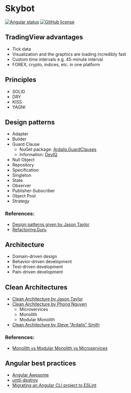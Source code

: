 # Skybot

[![Angular status](https://github.com/Hulkstance/skybot/actions/workflows/angular.yml/badge.svg)](https://github.com/Hulkstance/skybot/actions/)
[![GitHub license](https://img.shields.io/badge/license-GNU-blue.svg)](https://github.com/Hulkstance/skybot/blob/main/LICENSE)

## TradingView advantages

- Tick data
- Visualization and the graphics are loading incredibly fast
- Custom time intervals e.g. 45-minute interval
- FOREX, crypto, indices, etc. in one platform

## Principles

- SOLID
- DRY
- KISS
- YAGNI

## Design patterns

- Adapter
- Builder
- Guard Clause
  - NuGet package: [Ardalis.GuardClauses](https://github.com/ardalis/GuardClauses)
  - Information: [DevIQ](https://deviq.com/design-patterns/null-object-pattern)
- Null Object
- Repository
- Specification
- Singleton
- State
- Observer
- Publisher-Subscriber
- Object Pool
- Strategy

### References:
- [Design patterns given by Jason Taylor](https://deviq.com/design-patterns/repository-pattern)
- [Refactoring.Guru](https://refactoring.guru/design-patterns)

## Architecture
- Domain-driven design
- Behavior-driven development
- Test-driven development
- Pain-driven development

## Clean Architectures

- [Clean Architecture by Jason Taylor](https://github.com/jasontaylordev/CleanArchitecture/tree/d0f133ee026aec5cd5856c5592c307b5f20fa8e4)
- [Clean Architecture by Phong Nguyen](https://github.com/phongnguyend/Practical.CleanArchitecture/tree/66699d05e66b7f7e06704f528c7677bd5db1f5fa)
  - Microservices
  - Monolith
  - Modular Monolith
- [Clean Architecture by Steve "Ardalis" Smith](https://github.com/ardalis/CleanArchitecture)

### References:
- [Monolith vs Modular Monolith vs Microservices](https://www.jrebel.com/blog/what-is-a-modular-monolith)

## Angular best practices

- [Angular Awesome](https://github.com/akhilben/angular-awesome/tree/823bd76a66888b1e7e40f883f54a6a7302371202#-table-of-contents)
- [until-destroy](https://github.com/ngneat/until-destroy)
- [Migrating an Angular CLI project to ESLint](https://github.com/angular-eslint/angular-eslint#migrating-an-angular-cli-project-from-codelyzer-and-tslint)
